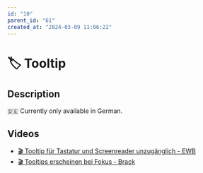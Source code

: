```yaml
---
id: "10"
parent_id: "61"
created_at: "2024-03-09 11:06:22"
---
```


# 🏷️ Tooltip

## Description

🇩🇪 Currently only available in German.

## Videos

- [🎬 Tooltip für Tastatur und Screenreader unzugänglich - EWB](/en/videos/tooltip-fur-tastatur-und-screenreader-unzuganglich-ewb)
- [🎬 Tooltips erscheinen bei Fokus - Brack](/en/videos/tooltips-erscheinen-bei-fokus-brack)